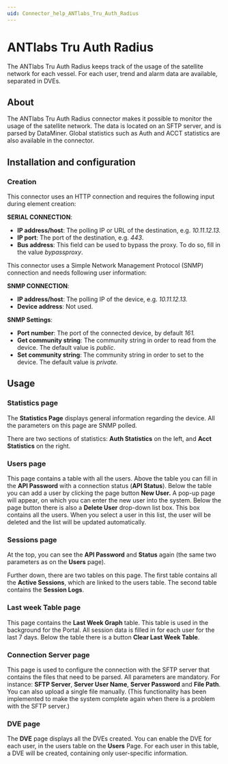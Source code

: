 ```yaml
---
uid: Connector_help_ANTlabs_Tru_Auth_Radius
---
```


# ANTlabs Tru Auth Radius

The ANTlabs Tru Auth Radius keeps track of the usage of the satellite network for each vessel. For each user, trend and alarm data are available, separated in DVEs.

## About

The ANTlabs Tru Auth Radius connector makes it possible to monitor the usage of the satellite network. The data is located on an SFTP server, and is parsed by DataMiner. Global statistics such as Auth and ACCT statistics are also available in the connector.

## Installation and configuration

### Creation

This connector uses an HTTP connection and requires the following input during element creation:

**SERIAL CONNECTION**:

- **IP address/host**: The polling IP or URL of the destination, e.g. *10.11.12.13.*
- **IP port**: The port of the destination, e.g. *443*.
- **Bus address**: This field can be used to bypass the proxy. To do so, fill in the value *bypassproxy*.

This connector uses a Simple Network Management Protocol (SNMP) connection and needs following user information:

**SNMP CONNECTION**:

- **IP address/host**: The polling IP of the device, e.g. *10.11.12.13.*
- **Device address**: Not used.

**SNMP Settings**:

- **Port number**: The port of the connected device, by default *161.*
- **Get community string**: The community string in order to read from the device. The default value is *public*.
- **Set community string**: The community string in order to set to the device. The default value is *private.*

## Usage

### Statistics page

The **Statistics Page** displays general information regarding the device. All the parameters on this page are SNMP polled.

There are two sections of statistics: **Auth Statistics** on the left, and **Acct Statistics** on the right.

### Users page

This page contains a table with all the users. Above the table you can fill in the **API Password** with a connection status (**API Status**). Below the table you can add a user by clicking the page button **New User.** A pop-up page will appear, on which you can enter the new user into the system. Below the page button there is also a **Delete User** drop-down list box. This box contains all the users. When you select a user in this list, the user will be deleted and the list will be updated automatically.

### Sessions page

At the top, you can see the **API Password** and **Status** again (the same two parameters as on the **Users** page).

Further down, there are two tables on this page. The first table contains all the **Active Sessions**, which are linked to the users table. The second table contains the **Session Logs**.

### Last week Table page

This page contains the **Last Week Graph** table. This table is used in the background for the Portal. All session data is filled in for each user for the last 7 days. Below the table there is a button **Clear Last Week Table**.

### Connection Server page

This page is used to configure the connection with the SFTP server that contains the files that need to be parsed. All parameters are mandatory. For instance: **SFTP Server**, **Server User Name**, **Server Password** and **File Path**.
You can also upload a single file manually. (This functionality has been implemented to make the system complete again when there is a problem with the SFTP server.)

### DVE page

The **DVE** page displays all the DVEs created. You can enable the DVE for each user, in the users table on the **Users** Page. For each user in this table, a DVE will be created, containing only user-specific information.
